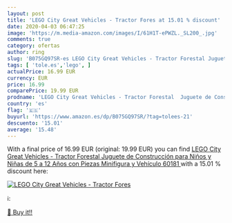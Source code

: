 ```yaml
---
layout: post
title: 'LEGO City Great Vehicles - Tractor Fores at 15.01 % discount'
date: 2020-04-03 06:47:25
image: 'https://m.media-amazon.com/images/I/61H1T-ePWZL._SL200_.jpg'
comments: true
category: ofertas
author: ring
slug: 'B075GQ97SR-es LEGO City Great Vehicles - Tractor Forestal Juguete de...'
tags: [ 'tole.es','lego', ]
actualPrice: 16.99 EUR
currency: EUR
price: 16.99
comparePrice: 19.99 EUR
prodname: 'LEGO City Great Vehicles - Tractor Forestal  Juguete de Construcción para Niños y Niñas de 5 a 12 Años con Piezas  Minifigura y Vehículo  60181 '
country: 'es'
flag: '🇪🇸'
buyurl: 'https://www.amazon.es/dp/B075GQ97SR/?tag=tolees-21'
descuento: '15.01'
average: '15.48'
---
```


With a final price of 16.99 EUR (original: 19.99 EUR) you can find [LEGO City Great Vehicles - Tractor Forestal  Juguete de Construcción para Niños y Niñas de 5 a 12 Años con Piezas  Minifigura y Vehículo  60181 ](https://www.amazon.es/dp/B075GQ97SR/?tag=tolees-21) with a  15.01 % discount here:

[![LEGO City Great Vehicles - Tractor Fores](https://m.media-amazon.com/images/I/61H1T-ePWZL._SL200_.jpg)](https://www.amazon.es/dp/B075GQ97SR/?tag=tolees-21)

ℹ️:


[🛒 Buy it!!](https://www.amazon.es/dp/B075GQ97SR/?tag=tolees-21)
